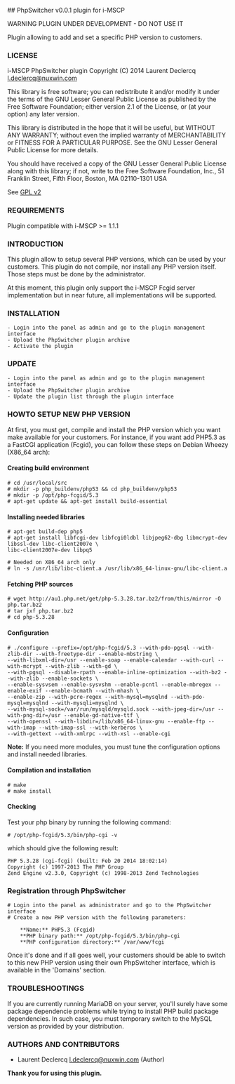 ## PhpSwitcher v0.0.1 plugin for i-MSCP

WARNING PLUGIN UNDER DEVELOPMENT - DO NOT USE IT

Plugin allowing to add and set a specific PHP version to customers.

### LICENSE

 i-MSCP PhpSwitcher plugin
 Copyright (C) 2014 Laurent Declercq <l.declercq@nuxwin.com>

 This library is free software; you can redistribute it and/or
 modify it under the terms of the GNU Lesser General Public
 License as published by the Free Software Foundation; either
 version 2.1 of the License, or (at your option) any later version.

 This library is distributed in the hope that it will be useful,
 but WITHOUT ANY WARRANTY; without even the implied warranty of
 MERCHANTABILITY or FITNESS FOR A PARTICULAR PURPOSE.  See the GNU
 Lesser General Public License for more details.

 You should have received a copy of the GNU Lesser General Public
 License along with this library; if not, write to the Free Software
 Foundation, Inc., 51 Franklin Street, Fifth Floor, Boston, MA  02110-1301  USA

 See [GPL v2](http://www.gnu.org/licenses/lgpl-2.1.txt "LGPL v2.1")

### REQUIREMENTS

Plugin compatible with i-MSCP >= 1.1.1

### INTRODUCTION

This plugin allow to setup several PHP versions, which can be used by your customers. This plugin do not compile, nor
install any PHP version itself. Those steps must be done by the administrator.

At this moment, this plugin only support the i-MSCP Fcgid server implementation but in near future, all implementations
will be supported.

### INSTALLATION

	- Login into the panel as admin and go to the plugin management interface
	- Upload the PhpSwitcher plugin archive
	- Activate the plugin

### UPDATE

	- Login into the panel as admin and go to the plugin management interface
	- Upload the PhpSwitcher plugin archive
	- Update the plugin list through the plugin interface

### HOWTO SETUP NEW PHP VERSION

At first, you must get, compile and install the PHP version which you want make available for your customers. For instance,
if you want add PHP5.3 as a FastCGI application (Fcgid), you can follow these steps on Debian Wheezy (X86_64 arch):

#### Creating build environment

	# cd /usr/local/src
	# mkdir -p php_buildenv/php53 && cd php_buildenv/php53
	# mkdir -p /opt/php-fcgid/5.3
	# apt-get update && apt-get install build-essential

#### Installing needed libraries

	# apt-get build-dep php5
	# apt-get install libfcgi-dev libfcgi0ldbl libjpeg62-dbg libmcrypt-dev libssl-dev libc-client2007e \
	libc-client2007e-dev libpq5

	# Needed on X86_64 arch only
	# ln -s /usr/lib/libc-client.a /usr/lib/x86_64-linux-gnu/libc-client.a

#### Fetching PHP sources

	# wget http://au1.php.net/get/php-5.3.28.tar.bz2/from/this/mirror -O php.tar.bz2
	# tar jxf php.tar.bz2
	# cd php-5.3.28

#### Configuration

	# ./configure --prefix=/opt/php-fcgid/5.3 --with-pdo-pgsql --with-zlib-dir --with-freetype-dir --enable-mbstring \
	--with-libxml-dir=/usr --enable-soap --enable-calendar --with-curl --with-mcrypt --with-zlib --with-gd \
	--with-pgsql --disable-rpath --enable-inline-optimization --with-bz2 --with-zlib --enable-sockets \
	--enable-sysvsem --enable-sysvshm --enable-pcntl --enable-mbregex --enable-exif --enable-bcmath --with-mhash \
	--enable-zip --with-pcre-regex --with-mysql=mysqlnd --with-pdo-mysql=mysqlnd --with-mysqli=mysqlnd \
	--with-mysql-sock=/var/run/mysqld/mysqld.sock --with-jpeg-dir=/usr --with-png-dir=/usr --enable-gd-native-ttf \
	--with-openssl --with-libdir=/lib/x86_64-linux-gnu --enable-ftp --with-imap --with-imap-ssl --with-kerberos \
	--with-gettext --with-xmlrpc --with-xsl --enable-cgi

**Note:** If you need more modules, you must tune the configuration options and install needed libraries.

#### Compilation and installation

	# make
	# make install

#### Checking

Test your php binary by running the following command:

	# /opt/php-fcgid/5.3/bin/php-cgi -v

which should give the following result:

	PHP 5.3.28 (cgi-fcgi) (built: Feb 20 2014 18:02:14)
	Copyright (c) 1997-2013 The PHP Group
	Zend Engine v2.3.0, Copyright (c) 1998-2013 Zend Technologies

### Registration through PhpSwitcher

	# Login into the panel as administrator and go to the PhpSwitcher interface
	# Create a new PHP version with the following parameters:

		**Name:** PHP5.3 (Fcgid)
		**PHP binary path:** /opt/php-fcgid/5.3/bin/php-cgi
		**PHP configuration directory:** /var/www/fcgi

Once it's done and if all goes well, your customers should be able to switch to this new PHP version using their own
PhpSwitcher interface, which is available in the 'Domains' section.

### TROUBLESHOOTINGS

If you are currently running MariaDB on your server, you'll surely have some package dependencie problems while trying
to install PHP build package dependencies. In such case, you must temporary switch to the MySQL version as provided by
your distribution.

### AUTHORS AND CONTRIBUTORS

 * Laurent Declercq <l.declercq@nuxwin.com> (Author)

**Thank you for using this plugin.**
